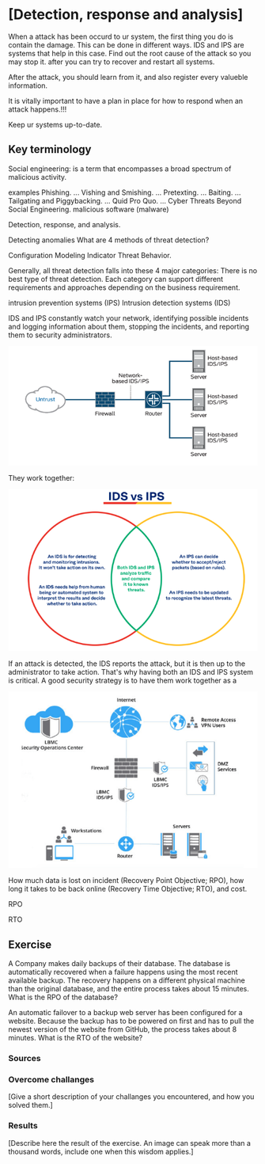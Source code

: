 # [Detection, response and analysis]

When a attack has been occurd to ur system, the first thing you do is contain the damage. This can be done in different ways.  IDS and IPS are systems that help in this case.  Find out the root cause of the attack so you may stop it.  after you can try to recover and restart all systems. 

After the attack, you should learn from it, and also register every valueble information. 

It is vitally important to have a plan in place for how to respond when an attack happens.!!!

Keep ur systems up-to-date. 

## Key terminology
 
Social engineering: is a term that encompasses a broad spectrum of malicious activity.

examples
Phishing. ...
Vishing and Smishing. ...
Pretexting. ...
Baiting. ...
Tailgating and Piggybacking. ...
Quid Pro Quo. ...
Cyber Threats Beyond Social Engineering.
malicious software (malware)

Detection, response, and analysis.

Detecting anomalies
What are 4 methods of threat detection?

Configuration
Modeling
Indicator
Threat Behavior.

Generally, all threat detection falls into these 4 major categories: There is no best type of threat detection. Each category can support different requirements and approaches depending on the business requirement.

intrusion prevention systems (IPS)
Intrusion detection systems (IDS)

IDS and IPS constantly watch your network, identifying possible incidents and logging information about them, stopping the incidents, and reporting them to security administrators.

![IPSDPSlayout](../00_includes/IPSIDS-layout.png)

They work together: 

![ipsids](../00_includes/IPS%20IDS.png)

If an attack is detected, the IDS reports the attack, but it is then up to the administrator to take action. That's why having both an IDS and IPS system is critical. A good security strategy is to have them work together as a

![ipsidstogether](../00_includes/ips-idstogether.png)

How much data is lost on incident (Recovery Point Objective; RPO), how long it takes to be back online (Recovery Time Objective; RTO), and cost.

RPO 

RTO


## Exercise
A Company makes daily backups of their database. The database is automatically recovered when a failure happens using the most recent available backup. The recovery happens on a different physical machine than the original database, and the entire process takes about 15 minutes. What is the RPO of the database?

An automatic failover to a backup web server has been configured for a website. Because the backup has to be powered on first and has to pull the newest version of the website from GitHub, the process takes about 8 minutes. What is the RTO of the website?


### Sources


### Overcome challanges
[Give a short description of your challanges you encountered, and how you solved them.]

### Results
[Describe here the result of the exercise. An image can speak more than a thousand words, include one when this wisdom applies.]
